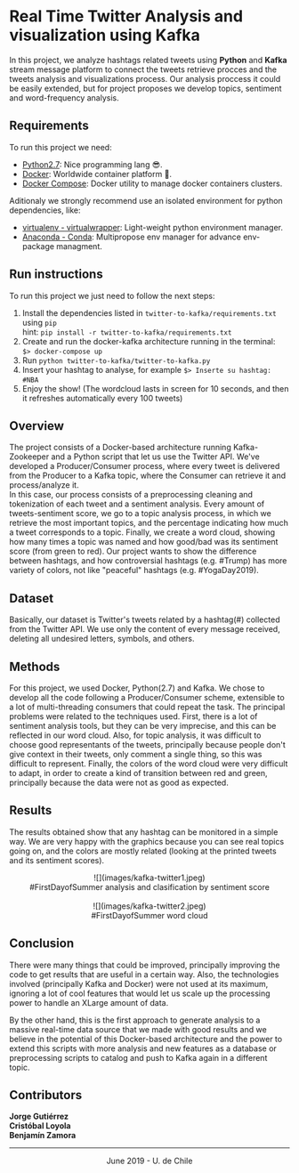 # Real Time Twitter Analysis and visualization using Kafka

In this project, we analyze hashtags related tweets using **Python** and **Kafka** stream message platform to connect the tweets retrieve procces and the tweets analysis and visualizations process. Our analysis proccess it could be easily extended, but for project proposes we develop topics, sentiment and word-frequency analysis.

## Requirements

To run this project we need:

- [Python2.7](https://www.python.org/downloads/): Nice programming lang 😎.
- [Docker](https://www.docker.com/): Worldwide container platform 🐳.
- [Docker Compose](https://docs.docker.com/compose/): Docker utility to manage docker containers clusters.

Aditionaly we strongly recommend use an isolated environment for python dependencies, like:

- [virtualenv - virtualwrapper](https://virtualenv.pypa.io/en/latest/): Light-weight python environment manager.
- [Anaconda - Conda](https://anaconda.org/): Multipropose env manager for advance env-package managment.

## Run instructions

To run this project we just need to follow the next steps:

1. Install the dependencies listed in ```twitter-to-kafka/requirements.txt``` using ```pip```
<br>hint: ```pip install -r twitter-to-kafka/requirements.txt```
2. Create and run the docker-kafka architecture running in the terminal:<br> ```$> docker-compose up```
3. Run ```python twitter-to-kafka/twitter-to-kafka.py```
4. Insert your hashtag to analyse, for example ```$> Inserte su hashtag: #NBA```
5. Enjoy the show! (The wordcloud lasts in screen for 10 seconds, and then it refreshes automatically every 100 tweets)


## Overview

The project consists of a Docker-based architecture running Kafka-Zookeeper and a Python script that let us use the Twitter API. We've developed a Producer/Consumer process, where every tweet is delivered from the Producer to a Kafka topic, where the Consumer can retrieve it and process/analyze it. <br>
In this case, our process consists of a preprocessing cleaning and tokenization of each tweet and a sentiment analysis. Every amount of tweets-sentiment score, we go to a topic analysis process, in which we retrieve the most important topics, and the percentage indicating how much a tweet corresponds to a topic. Finally, we create a word cloud, showing how many times a topic was named and how good/bad was its sentiment score (from green to red). Our project wants to show the difference between hashtags, and how controversial hashtags (e.g. #Trump) has more variety of colors, not like "peaceful" hashtags (e.g. #YogaDay2019).

## Dataset

Basically, our dataset is Twitter's tweets related by a hashtag(#) collected from the Twitter API. We use only the content of every message received, deleting all undesired letters, symbols, and others.

## Methods

For this project, we used Docker, Python(2.7) and Kafka. We chose to develop all the code following a Producer/Consumer scheme, extensible to a lot of multi-threading consumers that could repeat the task. The principal problems were related to the techniques used. First, there is a lot of sentiment analysis tools, but they can be very imprecise, and this can be reflected in our word cloud. Also, for topic analysis, it was difficult to choose good representants of the tweets, principally because people don't give context in their tweets, only comment a single thing, so this was difficult to represent. Finally, the colors of the word cloud were very difficult to adapt, in order to create a kind of transition between red and green, principally because the data were not as good as expected.

## Results

The results obtained show that any hashtag can be monitored in a simple way. We are very happy with the graphics because you can see real topics going on, and the colors are mostly related (looking at the printed tweets and its sentiment scores).

<center>![](images/kafka-twitter1.jpeg)</center>
<center>#FirstDayofSummer analysis and clasification by sentiment score</center>
<br>
<center>![](images/kafka-twitter2.jpeg)</center>
<center>#FirstDayofSummer word cloud</center>


## Conclusion

There were many things that could be improved, principally improving the code to get results that are useful in a certain way. Also, the technologies involved (principally Kafka and Docker) were not used at its maximum, ignoring a lot of cool features that would let us scale up the processing power to handle an XLarge amount of data.

By the other hand, this is the first approach to generate analysis to a massive real-time data source that we made with good results and we believe in the potential of this Docker-based architecture and the power to extend this scripts with more analysis and new features as a database or preprocessing scripts to catalog and push to Kafka again in a different topic.

## Contributors

**Jorge Gutiérrez**<br>
**Cristóbal Loyola**<br>
**Benjamín Zamora**<br>

---
<center>June 2019 - U. de  Chile</center>

<br>
<br>
<br>
